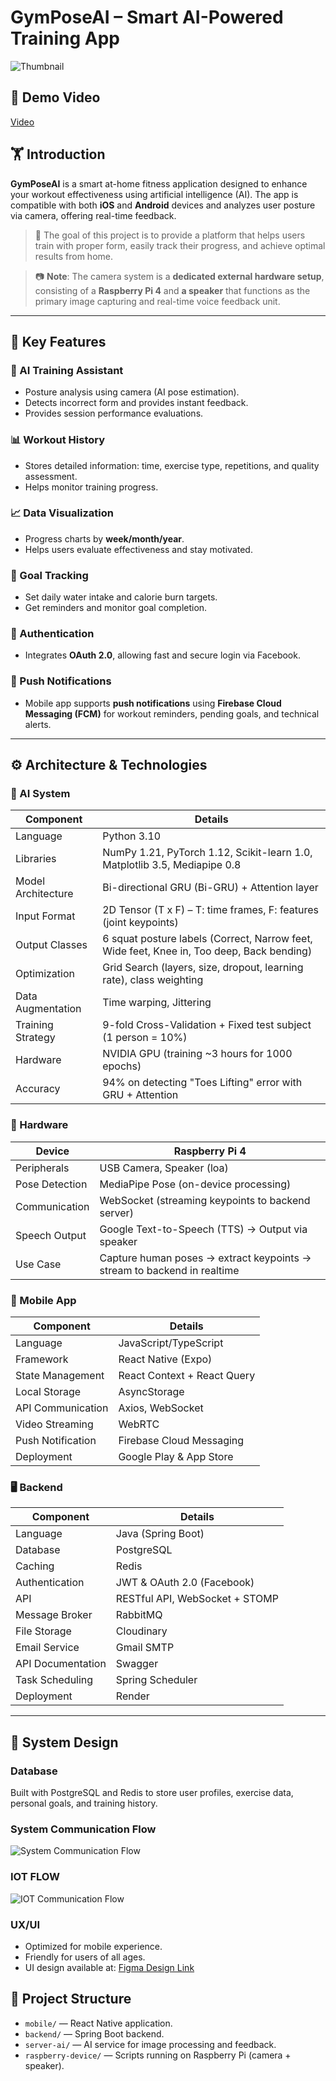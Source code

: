 # GymPoseAI – Smart AI-Powered Training App

![Thumbnail](./docs//images//thumbnail_1.png)

## 🎥 Demo Video

[Video](https://drive.google.com/file/d/1-qCqmhA6iKZpND-px9li-EyB5snpeZUz/view?usp=drive_link)

## 🏋️ Introduction

**GymPoseAI** is a smart at-home fitness application designed to enhance your workout effectiveness using artificial intelligence (AI). The app is compatible with both **iOS** and **Android** devices and analyzes user posture via camera, offering real-time feedback.

> 📌 The goal of this project is to provide a platform that helps users train with proper form, easily track their progress, and achieve optimal results from home.

> 📷 **Note**: The camera system is a **dedicated external hardware setup**, consisting of a **Raspberry Pi 4** and **a speaker** that functions as the primary image capturing and real-time voice feedback unit.

---

## 🚀 Key Features

### 🤖 AI Training Assistant

-   Posture analysis using camera (AI pose estimation).
-   Detects incorrect form and provides instant feedback.
-   Provides session performance evaluations.

### 📊 Workout History

-   Stores detailed information: time, exercise type, repetitions, and quality assessment.
-   Helps monitor training progress.

### 📈 Data Visualization

-   Progress charts by **week/month/year**.
-   Helps users evaluate effectiveness and stay motivated.

### 🎯 Goal Tracking

-   Set daily water intake and calorie burn targets.
-   Get reminders and monitor goal completion.

### 🔐 Authentication

-   Integrates **OAuth 2.0**, allowing fast and secure login via Facebook.

### 🔔 Push Notifications

-   Mobile app supports **push notifications** using **Firebase Cloud Messaging (FCM)** for workout reminders, pending goals, and technical alerts.

---

## ⚙️ Architecture & Technologies

### 🤖 AI System

| Component              | Details                                                                                   |
|------------------------|-------------------------------------------------------------------------------------------|
| Language               | Python 3.10                                                                               |
| Libraries              | NumPy 1.21, PyTorch 1.12, Scikit-learn 1.0, Matplotlib 3.5, Mediapipe 0.8                 |
| Model Architecture     | Bi-directional GRU (Bi-GRU) + Attention layer                                             |
| Input Format           | 2D Tensor (T x F) – T: time frames, F: features (joint keypoints)                         |
| Output Classes         | 6 squat posture labels (Correct, Narrow feet, Wide feet, Knee in, Too deep, Back bending) |
| Optimization           | Grid Search (layers, size, dropout, learning rate), class weighting                       |
| Data Augmentation      | Time warping, Jittering                                                                   |
| Training Strategy      | 9-fold Cross-Validation + Fixed test subject (1 person = 10%)                             |
| Hardware               | NVIDIA GPU (training ~3 hours for 1000 epochs)                                            |
| Accuracy               | 94% on detecting "Toes Lifting" error with GRU + Attention                                |


### 🔌 Hardware

| Device            | Raspberry Pi 4                                                          |
|-------------------|-------------------------------------------------------------------------|
| Peripherals       | USB Camera, Speaker (loa)                                               |
| Pose Detection    | MediaPipe Pose (on-device processing)                                   |
| Communication     | WebSocket (streaming keypoints to backend server)                       |
| Speech Output     | Google Text-to-Speech (TTS) → Output via speaker                        |
| Use Case          | Capture human poses → extract keypoints → stream to backend in realtime |

### 📱 Mobile App

| Component         | Details                     |
| ----------------- | --------------------------- |
| Language          | JavaScript/TypeScript       |
| Framework         | React Native (Expo)         |
| State Management  | React Context + React Query |
| Local Storage     | AsyncStorage                |
| API Communication | Axios, WebSocket            |
| Video Streaming   | WebRTC                      |
| Push Notification | Firebase Cloud Messaging    |
| Deployment        | Google Play & App Store     |

### 🖥 Backend

| Component      | Details                 |
| -------------- | ----------------------- |
| Language           | Java (Spring Boot)                   |
| Database           | PostgreSQL                           |
| Caching            | Redis                                |
| Authentication     | JWT & OAuth 2.0 (Facebook)           |
| API                | RESTful API, WebSocket + STOMP       |
| Message Broker     | RabbitMQ                             |
| File Storage       | Cloudinary                           |
| Email Service      | Gmail SMTP                           |
| API Documentation  | Swagger                              |
| Task Scheduling    | Spring Scheduler                     |
| Deployment         | Render                           |

---

## 📐 System Design

### Database

Built with PostgreSQL and Redis to store user profiles, exercise data, personal goals, and training history.

### System Communication Flow

![ System Communication Flow](./docs//images//System%20Architecture.png)

### IOT FLOW

![ IOT Communication Flow](./docs//images//IOT_Flow.png)

### UX/UI

-   Optimized for mobile experience.
-   Friendly for users of all ages.
-   UI design available at: [Figma Design Link](https://www.figma.com/design/2GB0ydtcTsVVXGfvhwPwpN/Fitness-app--Community-?node-id=902-2905&p=f&t=4goRQRtu0oL84PbX-0)

## 📁 Project Structure

-   `mobile/` — React Native application.
-   `backend/` — Spring Boot backend.
-   `server-ai/` — AI service for image processing and feedback.
-   `raspberry-device/` — Scripts running on Raspberry Pi (camera + speaker).
